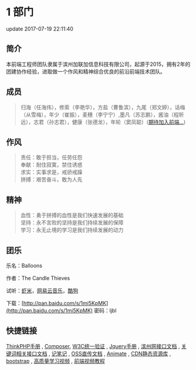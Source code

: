 # 1 部门

update 2017-07-19 22:11:40

## 简介

本前端工程师团队隶属于滨州加联加信息科技有限公司，起源于2015，拥有2年的团建协作经验，进取做一个作风和精神综合优良的前沿前端技术团队。

## 成员

> 归海（任海伟），修索（李艳华），方盐（曹鲁滨），九尾（郑文婷），话梅（从雪梅），年少（崔振），麦穗（李宁宁）,墨凡（苏志鹏），酱油（程昕远），志君（孙志君），健康（张德龙），年轮（窦凤聪）\([期待加入前端...](job.md)\)

## 作风

> 责任：敢于担当，任劳任怨  
> 奉献：耐住寂寞，禁住诱惑  
> 求实：实事求是，戒骄戒躁  
> 拼搏：艰苦奋斗，敢为人先

## 精神

> 血性：勇于拼搏的血性是我们快速发展的基础  
> 坚持：永不言败的坚持是我们持续发展的保障  
> 学习：永无止境的学习是我们持续发展的动力

## 团乐

乐名：Balloons

作者：The Candle Thieves

试听：[虾米](http://www.xiami.com/song/8GhwGAfb50f?spm=a1z1s.6928797.1561534521.2.rtEZcY)，[网易云音乐](http://music.163.com/#/song?id=4003283&autoplay=true&market=baiduhd)，[酷狗](http://www.kugou.com/song/26s0a07.html?frombaidu?frombaidu#hash=369562B01A234C0F483609968899B39D&album_id=0)

下载：[http://pan.baidu.com/s/1mi5KpMK](http://pan.baidu.com/s/1mi5KpMK) 密码：ljbl

## 快捷链接

[ThinkPHP手册](http://www.kancloud.cn/manual/thinkphp5/118003) , [Composer](https://www.kancloud.cn/thinkphp/composer/35668), [W3C统一验证](https://validator.w3.org/unicorn/) , [Jquery手册](http://jquery.cuishifeng.cn/) , [滨州网接口文档](http://139.129.218.174:8088/) , [关键词相关接口文档](http://keyword.jialianjia.net/myapp/listAllApis.php) , [记笔记](https://app.yinxiang.com/Home.action) , [OSS直传文档](https://help.aliyun.com/document_detail/31927.html?spm=5176.87240.400427.65.TvBDms) , [Animate](https://daneden.github.io/animate.css/) , [CDN静态资源库](http://www.bootcdn.cn/) , [bootstrap](http://www.bootcss.com/) , [高质量学习视频](https://www.laravist.com/) , [前端视频教程](http://www.imooc.com/course/list?c=fe)

